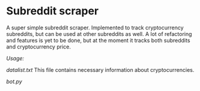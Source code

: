 # Subreddit scraper

A super simple subreddit scraper. Implemented to track cryptocurrency subreddits, but can be used at other subreddits as well. A lot of refactoring and features is yet to be done, but at the moment it tracks both subreddits and cryptocurrency price. 



*Usage:*

_datalist.txt_
This file contains necessary information about cryptocurrencies.  

_bot.py_